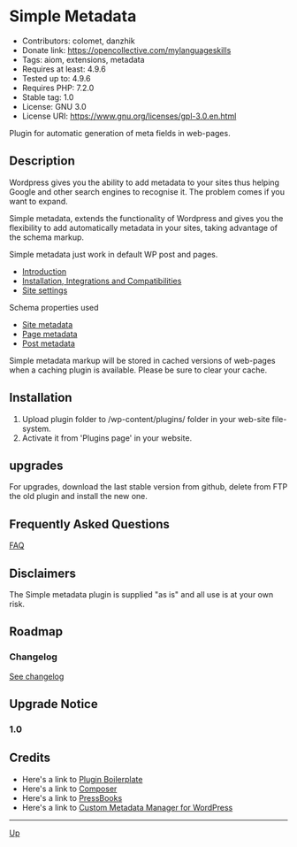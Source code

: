 # Simple Metadata

* Contributors: colomet, danzhik
* Donate link: https://opencollective.com/mylanguageskills
* Tags: aiom, extensions, metadata
* Requires at least: 4.9.6
* Tested up to: 4.9.6
* Requires PHP: 7.2.0
* Stable tag: 1.0
* License: GNU 3.0
* License URI: https://www.gnu.org/licenses/gpl-3.0.en.html

Plugin for automatic generation of meta fields in web-pages.

## Description

Wordpress gives you the ability to add metadata to your sites thus helping Google and other search engines to recognise it. The problem comes if you want to expand.

Simple metadata, extends the functionality of Wordpress and gives you the flexibility to add automatically metadata in your sites, taking advantage of the schema markup.

Simple metadata just work in default WP post and pages.

* [Introduction](/doc/doc-intro.md)
* [Installation, Integrations and Compatibilities](/doc/doc-general.md)
* [Site settings](/doc/doc-settings-site.md)

Schema properties used
* [Site metadata](/doc/doc-settings-site.md)
* [Page metadata](/doc/doc-settings-page.md)
* [Post metadata](/doc/doc-settings-post.md)

Simple metadata markup will be stored in cached versions of web-pages when a caching plugin is available. Please be sure to clear your cache.


## Installation

1. Upload plugin folder to /wp-content/plugins/ folder in your web-site file-system.
1. Activate it from 'Plugins page' in your website.

## upgrades

For upgrades, download the last stable version from github, delete from FTP the old plugin and install the new one.

## Frequently Asked Questions

[FAQ](/doc/doc-faq.md)


## Disclaimers

The Simple metadata plugin is supplied "as is" and all use is at your own risk.

## Roadmap


### Changelog
[See changelog](/CHANGELOG.md)

## Upgrade Notice

### 1.0


## Credits

* Here's a link to [Plugin Boilerplate](http://wppb.io/ "Uses the WordPress Plugin Boilerplate")
* Here's a link to [Composer](https://getcomposer.org/)
* Here's a link to [PressBooks](https://pressbooks.org/get-involved/ "Your favorite ebook platform")
* Here's a link to [Custom Metadata Manager for WordPress](https://wordpress.org/plugins/custom-metadata/ "Framework for custom field creation")

---
[Up](/README.md)
